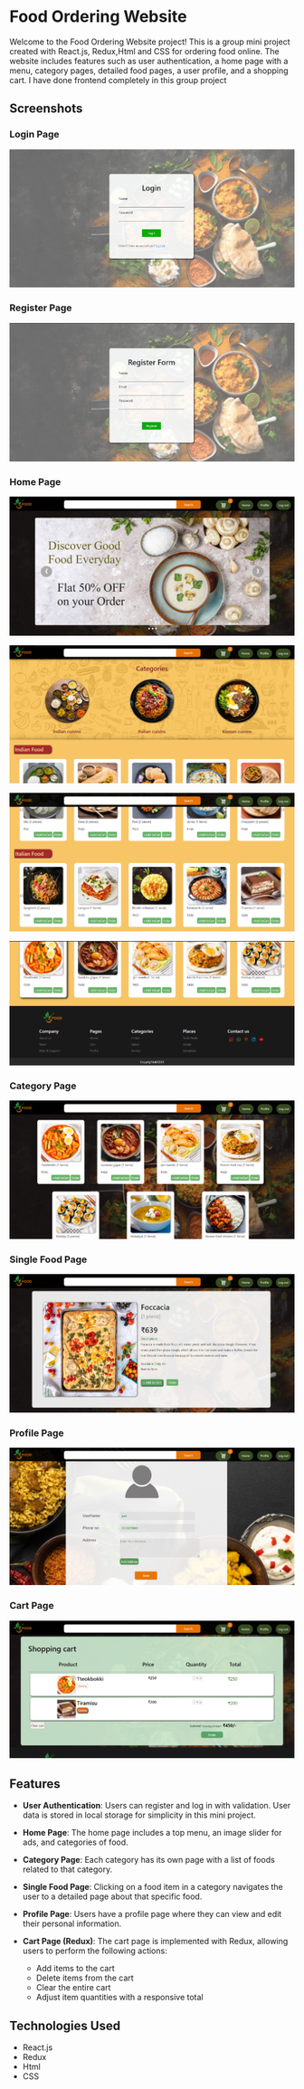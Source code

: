# Food Ordering Website

Welcome to the Food Ordering Website project! This is a group mini project created with React.js, Redux,Html and CSS for ordering food online. The website includes features such as user authentication, a home page with a menu, category pages, detailed food pages, a user profile, and a shopping cart.
I have done frontend completely in this group project 

## Screenshots

### Login Page
![Login Page](screenshots/screenshot0.png)

### Register Page
![Register Page](screenshots/screenshot01.png)

### Home Page
![Home Page](screenshots/screenshot1.png)

![Home Page](screenshots/screenshot2.png)

![Home Page](screenshots/screenshot3.png)

![Home Page](screenshots/screenshot4.png)

### Category Page
![Category Page](screenshots/screenshot5.png)

### Single Food Page
![Single Food Page](screenshots/screnshot6.png)

### Profile Page
![Profile Page](screenshots/screenshot7.png)

### Cart Page
![Cart Page](screenshots/screenshot8.png)

## Features

- **User Authentication**: Users can register and log in with validation. User data is stored in local storage for simplicity in this mini project.

- **Home Page**: The home page includes a top menu, an image slider for ads, and categories of food.

- **Category Page**: Each category has its own page with a list of foods related to that category.

- **Single Food Page**: Clicking on a food item in a category navigates the user to a detailed page about that specific food.

- **Profile Page**: Users have a profile page where they can view and edit their personal information.

- **Cart Page (Redux)**: The cart page is implemented with Redux, allowing users to perform the following actions:
  - Add items to the cart
  - Delete items from the cart
  - Clear the entire cart
  - Adjust item quantities with a responsive total

## Technologies Used

- React.js
- Redux
- Html
- CSS

